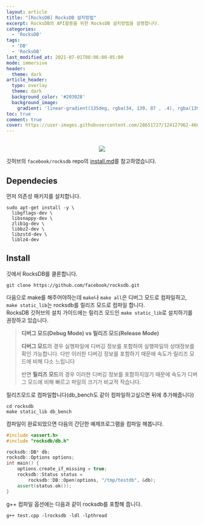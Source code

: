 ```yaml
---
layout: article
title: "[RocksDB] RocksDB 설치방법"
excerpt: RocksDB의 API활용을 위한 RocksDB 설치방법을 설명합니다.
categories:
  - 'RocksDB'
tags:
  - 'DB'
  - 'RocksDB'
last_modified_at: 2021-07-01T08:06:00-05:00
mode: immersive
header:
  theme: dark
article_header:
  type: overlay
  theme: dark
  background_color: '#203028'
  background_image:
    gradient: 'linear-gradient(135deg, rgba(34, 139, 87 , .4), rgba(139, 34, 139, .4))'
toc: true
comment: true
cover: https://user-images.githubusercontent.com/28651727/124127962-4667a500-dab7-11eb-9474-3630dd90c915.png
---
```

<br>

<div align=center>
<div class="card">
  <div class="card__image">
    <img class="image" src="https://user-images.githubusercontent.com/28651727/124079851-a09b4280-da84-11eb-87c1-c8e525739628.png"/>
  </div>
</div>
</div>

깃허브의 `facebook/rocksdb` repo의 [install.md](https://github.com/facebook/rocksdb/blob/master/INSTALL.md)를 참고하였습니다.

## Dependecies
먼저 의존성 패키지를 설치합니다.

```
sudo apt-get install -y \
  libgflags-dev \
  libsnappy-dev \
  zlib1g-dev \
  libbz2-dev \
  libzstd-dev \
  liblz4-dev
```

## Install 
깃에서 RocksDB를 클론합니다.
```
git clone https://github.com/facebook/rocksdb.git
```
다음으로 make를 해주어야하는데 `make`나 `make all`은 디버그 모드로 컴파일하고, `make static_lib`는 rocksdb를 릴리즈 모드로 컴파일 합니다.  
RocksDB 깃허브의 설치 가이드에는 릴리즈 모드인 `make static_lib`로 설치하기를 권장하고 있습니다.

> **디버그 모드(Debug Mode) vs 릴리즈 모드(Release Mode)**
>  
> **디버그 모드**의 경우 실행파일에 디버깅 정보를 포함하여 실행파일의 상태정보를 확인 가능합니다. 다만 이러한 디버깅 정보를 포함하기 때문에 속도가 릴리즈 모드에 비해 다소 느립니다  
> 
> 반면 **릴리즈 모드**의 경우 이러한 디버깅 정보를 포함하지않기 때문에 속도가 디버그 모드에 비해 빠르고 파일의 크기가 비교적 작습니다. 

릴리즈모드로 컴파일합니다(db_bench도 같이 컴파일하고싶으면 뒤에 추가해줍니다)
```
cd rocksdb
make static_lib db_bench
```

컴파일이 완료되었으면 다음의 간단한 예제프로그램을 컴파일 해봅니다.

```c++
#include <assert.h>
#include "rocksdb/db.h"

rocksdb::DB* db;
rocksdb::Options options;
int main() {
    options.create_if_missing = true;
    rocksdb::Status status =
        rocksdb::DB::Open(options, "/tmp/testdb", &db);
    assert(status.ok());
}
```

g++ 컴파일 옵션에는 다음과 같이 rocksdb를 포함해 줍니다.
```
g++ test.cpp -lrocksdb -ldl -lpthread
```